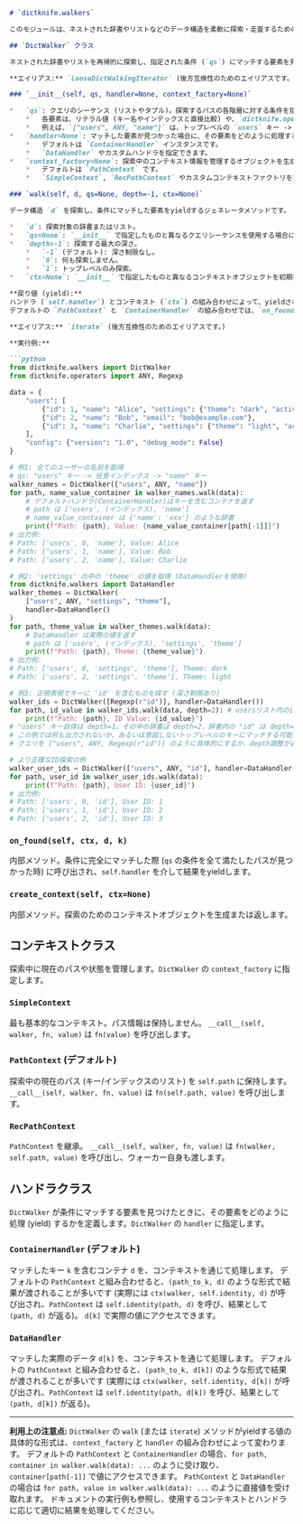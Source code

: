 ```markdown
# `dictknife.walkers`

このモジュールは、ネストされた辞書やリストなどのデータ構造を柔軟に探索・走査するためのクラスを提供します。中心となるのは `DictWalker` クラスで、探索条件やコンテキスト、結果の処理方法をカスタマイズできます。

## `DictWalker` クラス

ネストされた辞書やリストを再帰的に探索し、指定された条件 (`qs`) にマッチする要素を見つけ出すためのイテレータを提供します。

**エイリアス:** `LooseDictWalkingIterator` (後方互換性のためのエイリアスです。新しいコードでは `DictWalker` の使用を推奨します。)

### `__init__(self, qs, handler=None, context_factory=None)`

*   `qs`: クエリのシーケンス (リストやタプル)。探索するパスの各階層に対する条件を指定します。
    *   各要素は、リテラル値 (キー名やインデックスと直接比較) や、`dictknife.operators` モジュールで定義された演算子 (`Regexp`, `Any`, `Not`, `Or`, `And` など) のインスタンスです。
    *   例えば、`["users", ANY, "name"]` は、トップレベルの `users` キー -> 任意のキー/インデックス -> `name` キー、というパスを探索します。
*   `handler=None`: マッチした要素が見つかった場合に、その要素をどのように処理するかを定義するハンドラオブジェクト。
    *   デフォルトは `ContainerHandler` インスタンスです。
    *   `DataHandler` やカスタムハンドラを指定できます。
*   `context_factory=None`: 探索中のコンテキスト情報を管理するオブジェクトを生成するファクトリ関数またはクラス。
    *   デフォルトは `PathContext` です。
    *   `SimpleContext`, `RecPathContext` やカスタムコンテキストファクトリを指定できます。

### `walk(self, d, qs=None, depth=-1, ctx=None)`

データ構造 `d` を探索し、条件にマッチした要素をyieldするジェネレータメソッドです。

*   `d`: 探索対象の辞書またはリスト。
*   `qs=None`: `__init__` で指定したものと異なるクエリシーケンスを使用する場合に指定。デフォルトは `__init__` で指定された `qs` を使用。
*   `depth=-1`: 探索する最大の深さ。
    *   `-1` (デフォルト): 深さ制限なし。
    *   `0`: 何も探索しません。
    *   `1`: トップレベルのみ探索。
*   `ctx=None`: `__init__` で指定したものと異なるコンテキストオブジェクトを初期状態で使用する場合に指定。

**戻り値 (yield):**
ハンドラ (`self.handler`) とコンテキスト (`ctx`) の組み合わせによって、yieldされる値の形式が決まります。
デフォルトの `PathContext` と `ContainerHandler` の組み合わせでは、`on_found` メソッドは `ctx(walker, self.handler.identity, d)` を呼び出し、`PathContext` は `fn(self.path, value)` を実行するので、`(path_list, container_dict)` のようなタプルがyieldされることが期待されます。ここで `path_list` はマッチした要素までのパス、`container_dict` はマッチしたキーを含むコンテナです。

**エイリアス:** `iterate` (後方互換性のためのエイリアスです。)

**実行例:**

```python
from dictknife.walkers import DictWalker
from dictknife.operators import ANY, Regexp

data = {
    "users": [
        {"id": 1, "name": "Alice", "settings": {"theme": "dark", "active": True}},
        {"id": 2, "name": "Bob", "email": "bob@example.com"},
        {"id": 3, "name": "Charlie", "settings": {"theme": "light", "active": False}},
    ],
    "config": {"version": "1.0", "debug_mode": False}
}

# 例1: 全てのユーザーの名前を取得
# qs: "users" キー -> 任意インデックス -> "name" キー
walker_names = DictWalker(["users", ANY, "name"])
for path, name_value_container in walker_names.walk(data):
    # デフォルトハンドラ(ContainerHandler)はキーを含むコンテナを返す
    # path は ['users', (インデックス), 'name']
    # name_value_container は {'name': 'xxx'} のような辞書
    print(f"Path: {path}, Value: {name_value_container[path[-1]]}")
# 出力例:
# Path: ['users', 0, 'name'], Value: Alice
# Path: ['users', 1, 'name'], Value: Bob
# Path: ['users', 2, 'name'], Value: Charlie

# 例2: 'settings' の中の 'theme' の値を取得 (DataHandlerを使用)
from dictknife.walkers import DataHandler
walker_themes = DictWalker(
    ["users", ANY, "settings", "theme"],
    handler=DataHandler()
)
for path, theme_value in walker_themes.walk(data):
    # DataHandler は実際の値を返す
    # path は ['users', (インデックス), 'settings', 'theme']
    print(f"Path: {path}, Theme: {theme_value}")
# 出力例:
# Path: ['users', 0, 'settings', 'theme'], Theme: dark
# Path: ['users', 2, 'settings', 'theme'], Theme: light

# 例3: 正規表現でキーに 'id' を含むものを探す (深さ制限あり)
walker_ids = DictWalker([Regexp(r"id")], handler=DataHandler())
for path, id_value in walker_ids.walk(data, depth=2): # usersリスト内のidは深さ3なのでマッチしない
    print(f"Path: {path}, ID Value: {id_value}")
# "users" キー自体は depth=1、その中の辞書は depth=2、辞書内の "id" は depth=3
# この例では何も出力されないか、あるいは意図しないトップレベルのキーにマッチする可能性がある。
# クエリを ["users", ANY, Regexp(r"id")] のように具体的にするか、depth調整が必要。

# より正確なID探索の例
walker_user_ids = DictWalker(["users", ANY, "id"], handler=DataHandler())
for path, user_id in walker_user_ids.walk(data):
    print(f"Path: {path}, User ID: {user_id}")
# 出力例:
# Path: ['users', 0, 'id'], User ID: 1
# Path: ['users', 1, 'id'], User ID: 2
# Path: ['users', 2, 'id'], User ID: 3
```

### `on_found(self, ctx, d, k)`

内部メソッド。条件に完全にマッチした際 (`qs` の条件を全て満たしたパスが見つかった時) に呼び出され、`self.handler` を介して結果をyieldします。

### `create_context(self, ctx=None)`

内部メソッド。探索のためのコンテキストオブジェクトを生成または返します。

## コンテキストクラス

探索中に現在のパスや状態を管理します。`DictWalker` の `context_factory` に指定します。

### `SimpleContext`

最も基本的なコンテキスト。パス情報は保持しません。
`__call__(self, walker, fn, value)` は `fn(value)` を呼び出します。

### `PathContext` (デフォルト)

探索中の現在のパス (キー/インデックスのリスト) を `self.path` に保持します。
`__call__(self, walker, fn, value)` は `fn(self.path, value)` を呼び出します。

### `RecPathContext`

`PathContext` を継承。
`__call__(self, walker, fn, value)` は `fn(walker, self.path, value)` を呼び出し、ウォーカー自身も渡します。

## ハンドラクラス

`DictWalker` が条件にマッチする要素を見つけたときに、その要素をどのように処理 (yield) するかを定義します。`DictWalker` の `handler` に指定します。

### `ContainerHandler` (デフォルト)

マッチしたキー `k` を含むコンテナ `d` を、コンテキストを通じて処理します。
デフォルトの `PathContext` と組み合わせると、`(path_to_k, d)` のような形式で結果が渡されることが多いです (実際には `ctx(walker, self.identity, d)` が呼び出され、`PathContext` は `self.identity(path, d)` を呼び、結果として `(path, d)` が返る)。 `d[k]` で実際の値にアクセスできます。

### `DataHandler`

マッチした実際のデータ `d[k]` を、コンテキストを通じて処理します。
デフォルトの `PathContext` と組み合わせると、`(path_to_k, d[k])` のような形式で結果が渡されることが多いです (実際には `ctx(walker, self.identity, d[k])` が呼び出され、`PathContext` は `self.identity(path, d[k])` を呼び、結果として `(path, d[k])` が返る)。

---

**利用上の注意点:**
`DictWalker` の `walk` (または `iterate`) メソッドがyieldする値の具体的な形式は、`context_factory` と `handler` の組み合わせによって変わります。
デフォルトの `PathContext` と `ContainerHandler` の場合、`for path, container in walker.walk(data): ...` のように受け取り、`container[path[-1]]` で値にアクセスできます。
`PathContext` と `DataHandler` の場合は `for path, value in walker.walk(data): ...` のように直接値を受け取れます。
ドキュメントの実行例も参照し、使用するコンテキストとハンドラに応じて適切に結果を処理してください。
```
